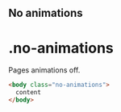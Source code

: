 ## No animations

# .no-animations

Pages animations off.

```html
<body class="no-animations">
  content
</body>
```
